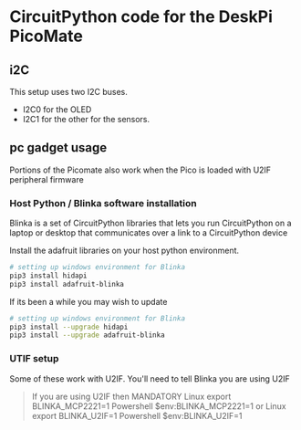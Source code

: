 # CircuitPython code for the DeskPi PicoMate

## i2C

This setup uses two I2C buses.

* I2C0 for the OLED
* I2C1 for the other for the sensors.

## pc gadget usage

Portions of the Picomate also work when the Pico is loaded with U2IF peripheral firmware

### Host Python / Blinka software installation

Blinka is a set of CircuitPython libraries that lets you run CircuitPython on a laptop or desktop that communicates over a link to a CircuitPython device

Install the adafruit libraries on your host python environment.

```bash
# setting up windows environment for Blinka
pip3 install hidapi
pip3 install adafruit-blinka
```

If its been a while you may wish to update

```bash
# setting up windows environment for Blinka
pip3 install --upgrade hidapi
pip3 install --upgrade adafruit-blinka
```

### UTIF setup

Some of these work with U2IF.  You'll need to tell Blinka you are using U2IF

> If you are using U2IF then
> MANDATORY
> Linux export BLINKA_MCP2221=1
> Powershell $env:BLINKA_MCP2221=1
> or
>   Linux export BLINKA_U2IF=1
>   Powershell $env:BLINKA_U2IF=1
>
